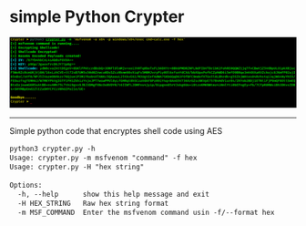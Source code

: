 # simple Python Crypter

![](enc-shell2.png)

---
Simple python code that encryptes shell code using AES

```
python3 crypter.py -h                                                                                                                 
Usage: crypter.py -m msfvenom "command" -f hex
Usage: crypter.py -H "hex string"

Options:
  -h, --help      show this help message and exit
  -H HEX_STRING   Raw hex string format
  -m MSF_COMMAND  Enter the msfvenom command usin -f/--format hex
```

